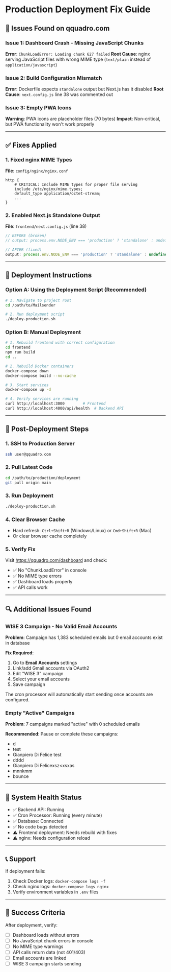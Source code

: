 # Production Deployment Fix Guide

## 🔴 Issues Found on qquadro.com

### Issue 1: Dashboard Crash - Missing JavaScript Chunks
**Error**: `ChunkLoadError: Loading chunk 627 failed`
**Root Cause**: nginx serving JavaScript files with wrong MIME type (`text/plain` instead of `application/javascript`)

### Issue 2: Build Configuration Mismatch
**Error**: Dockerfile expects `standalone` output but Next.js has it disabled
**Root Cause**: `next.config.js` line 38 was commented out

### Issue 3: Empty PWA Icons
**Warning**: PWA icons are placeholder files (70 bytes)
**Impact**: Non-critical, but PWA functionality won't work properly

---

## ✅ Fixes Applied

### 1. Fixed nginx MIME Types
**File**: `config/nginx/nginx.conf`
```nginx
http {
    # CRITICAL: Include MIME types for proper file serving
    include /etc/nginx/mime.types;
    default_type application/octet-stream;
    ...
}
```

### 2. Enabled Next.js Standalone Output
**File**: `frontend/next.config.js` (line 38)
```javascript
// BEFORE (broken)
// output: process.env.NODE_ENV === 'production' ? 'standalone' : undefined,

// AFTER (fixed)
output: process.env.NODE_ENV === 'production' ? 'standalone' : undefined,
```

---

## 🚀 Deployment Instructions

### Option A: Using the Deployment Script (Recommended)

```bash
# 1. Navigate to project root
cd /path/to/Mailsender

# 2. Run deployment script
./deploy-production.sh
```

### Option B: Manual Deployment

```bash
# 1. Rebuild frontend with correct configuration
cd frontend
npm run build
cd ..

# 2. Rebuild Docker containers
docker-compose down
docker-compose build --no-cache

# 3. Start services
docker-compose up -d

# 4. Verify services are running
curl http://localhost:3000        # Frontend
curl http://localhost:4000/api/health  # Backend API
```

---

## 📝 Post-Deployment Steps

### 1. SSH to Production Server
```bash
ssh user@qquadro.com
```

### 2. Pull Latest Code
```bash
cd /path/to/production/deployment
git pull origin main
```

### 3. Run Deployment
```bash
./deploy-production.sh
```

### 4. Clear Browser Cache
- Hard refresh: `Ctrl+Shift+R` (Windows/Linux) or `Cmd+Shift+R` (Mac)
- Or clear browser cache completely

### 5. Verify Fix
Visit https://qquadro.com/dashboard and check:
- ✅ No "ChunkLoadError" in console
- ✅ No MIME type errors
- ✅ Dashboard loads properly
- ✅ API calls work

---

## 🔍 Additional Issues Found

### WISE 3 Campaign - No Valid Email Accounts
**Problem**: Campaign has 1,383 scheduled emails but 0 email accounts exist in database

**Fix Required**:
1. Go to **Email Accounts** settings
2. Link/add Gmail accounts via OAuth2
3. Edit "WISE 3" campaign
4. Select your email accounts
5. Save campaign

The cron processor will automatically start sending once accounts are configured.

### Empty "Active" Campaigns
**Problem**: 7 campaigns marked "active" with 0 scheduled emails

**Recommended**: Pause or complete these campaigns:
- d
- test
- Gianpiero Di Felice test
- dddd
- Gianpiero Di Felicexsz<xsxas
- mnnkmm
- bounce

---

## 🏥 System Health Status

- ✅ Backend API: Running
- ✅ Cron Processor: Running (every minute)
- ✅ Database: Connected
- ✅ No code bugs detected
- ⚠️ Frontend deployment: Needs rebuild with fixes
- ⚠️ nginx: Needs configuration reload

---

## 📞 Support

If deployment fails:
1. Check Docker logs: `docker-compose logs -f`
2. Check nginx logs: `docker-compose logs nginx`
3. Verify environment variables in `.env` files

---

## 🎯 Success Criteria

After deployment, verify:
- [ ] Dashboard loads without errors
- [ ] No JavaScript chunk errors in console
- [ ] No MIME type warnings
- [ ] API calls return data (not 401/403)
- [ ] Email accounts are linked
- [ ] WISE 3 campaign starts sending
